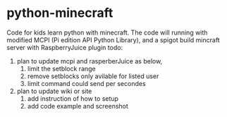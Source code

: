 # python-minecraft
Code for kids learn python with minecraft.   The code will running  with modified MCPI (Pi edition API Python Library), and a spigot build mincraft server with  RaspberryJuice plugin
todo:
1. plan to update mcpi and rasperberJuice as below, 
   1. limit the setblock range
   2. remove setblocks only avilable for listed user
   3. limit command could send per secondes
2. plan to update wiki or site
   1. add instruction of how to setup 
   2. add code example and screenshot
